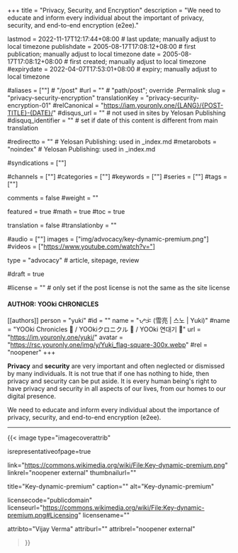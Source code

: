 +++
title = "Privacy, Security, and Encryption"
description = "We need to educate and inform every individual about the important of privacy, security, and end-to-end encryption (e2ee)."

lastmod = 2022-11-17T12:17:44+08:00                 # last update; manually adjust to local timezone
publishdate = 2005-08-17T17:08:12+08:00             # first publication; manually adjust to local timezone
date = 2005-08-17T17:08:12+08:00                    # first created; manually adjust to local timezone
#expirydate = 2022-04-07T17:53:01+08:00              # expiry; manually adjust to local timezone

#aliases = [""]                                        # "/post"
#url = ""                                              # "path/post"; override .Permalink
slug = "privacy-security-encryption"
translationKey = "privacy-security-encryption-01"
#relCanonical = "https://iam.youronly.one/{LANG}/{POST-TITLE}-{DATE}/"
#disqus_url = ""                                       # not used in sites by Yelosan Publishing
#disquq_identifier = ""                                # set if date of this content is different from main translation

#redirectto = ""                                       # Yelosan Publishing: used in _index.md
#metarobots = "noindex"                                # Yelosan Publishing: used in _index.md

#syndications = [""]

#channels = [""]
#categories = [""]
#keywords = [""]
#series = [""]
#tags = [""]

comments = false
#weight = ""

featured = true
#math = true
#toc = true

translation = false
#translationby = ""

#audio = [""]
images = ["img/advocacy/key-dynamic-premium.png"]
#videos = ["https://www.youtube.com/watch?v="]

type = "advocacy"                                             # article, sitepage, review

#draft = true

#license = ""                                          # only set if the post license is not the same as the site license

#### AUTHOR: YOOki CHRONICLES ####
[[authors]]
  person = "yuki"
  #id = ""
  name = "ᜌᜓᜃᜒ (雪亮 | 스노 | Yuki)"
  #name = "YOOki Chronicles 📜 / YOOkiクロニクル 📜 / YOOki 연대기 📜"
  url = "https://im.youronly.one/yuki/"
  avatar = "https://rsc.youronly.one/img/y/Yuki_flag-square-300x.webp"
  #rel = "noopener"
+++

**Privacy** and **security** are very important and often neglected or dismissed by many individuals. It is not true that if one has nothing to hide, then privacy and security can be put aside. It is every human being's right to have privacy and security in all aspects of our lives, from our homes to our digital presence.

We need to educate and inform every individual about the importance of privacy, security, and end-to-end encryption (e2ee).

---

{{< image
  type="imagecoverattrib"

  isrepresentativeofpage=true

  link="https://commons.wikimedia.org/wiki/File:Key-dynamic-premium.png"
  linkrel="noopener external"
  thumbnailurl=""

  title="Key-dynamic-premium"
  caption=""
  alt="Key-dynamic-premium"

  licensecode="publicdomain"
  licenseurl="https://commons.wikimedia.org/wiki/File:Key-dynamic-premium.png#Licensing"
  licensename=""

  attribto="Vijay Verma"
  attriburl=""
  attribrel="noopener external"
>}}
